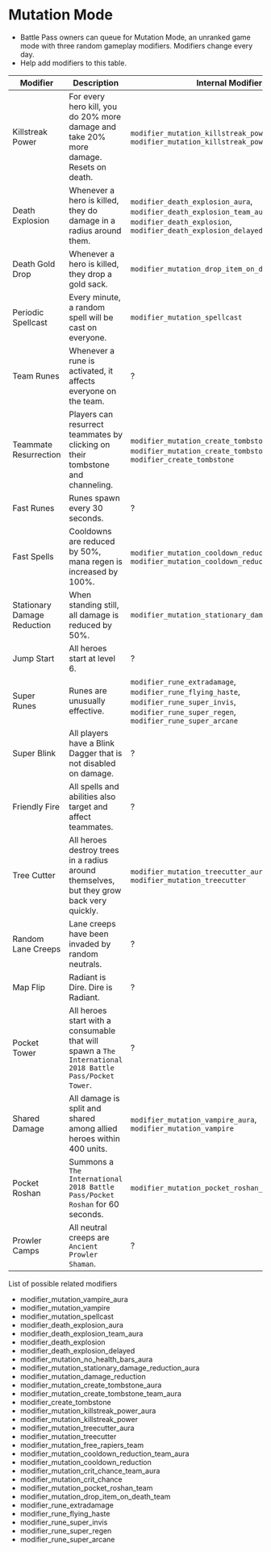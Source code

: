 
# Mutation Mode
* Battle Pass owners can queue for Mutation Mode, an unranked game mode with three random gameplay modifiers. Modifiers change every day.
* Help add modifiers to this table.

|Modifier|Description| Internal Modifiers? |
|-|-|-|
| Killstreak Power | For every hero kill, you do 20% more damage and take 20% more damage. Resets on death.| `modifier_mutation_killstreak_power_aura`, `modifier_mutation_killstreak_power` |
| Death Explosion | Whenever a hero is killed, they do damage in a radius around them.| `modifier_death_explosion_aura`, `modifier_death_explosion_team_aura`, `modifier_death_explosion`, `modifier_death_explosion_delayed`|
| Death Gold Drop | Whenever a hero is killed, they drop a gold sack.| `modifier_mutation_drop_item_on_death_team` |
| Periodic Spellcast | Every minute, a random spell will be cast on everyone. | `modifier_mutation_spellcast` |
| Team Runes | Whenever a rune is activated, it affects everyone on the team. | ? |
| Teammate Resurrection | Players can resurrect teammates by clicking on their tombstone and channeling. | `modifier_mutation_create_tombstone_aura`, `modifier_mutation_create_tombstone_team_aura`, `modifier_create_tombstone` |
| Fast Runes | Runes spawn every 30 seconds. | ? |
| Fast Spells | Cooldowns are reduced by 50%, mana regen is increased by 100%.| `modifier_mutation_cooldown_reduction_team_aura`, `modifier_mutation_cooldown_reduction` |
| Stationary Damage Reduction | When standing still, all damage is reduced by 50%.| `modifier_mutation_stationary_damage_reduction_aura` |
| Jump Start | All heroes start at level 6.| ? |
| Super Runes | Runes are unusually effective.| `modifier_rune_extradamage`, `modifier_rune_flying_haste`, `modifier_rune_super_invis`, `modifier_rune_super_regen`, `modifier_rune_super_arcane` |
| Super Blink | All players have a Blink Dagger that is not disabled on damage.| ? |
| Friendly Fire | All spells and abilities also target and affect teammates.| ? |
| Tree Cutter | All heroes destroy trees in a radius around themselves, but they grow back very quickly.| `modifier_mutation_treecutter_aura`, `modifier_mutation_treecutter` |
| Random Lane Creeps | Lane creeps have been invaded by random neutrals.| ? |
| Map Flip | Radiant is Dire. Dire is Radiant.| ? |
| Pocket Tower | All heroes start with a consumable that will spawn a `The International 2018 Battle Pass/Pocket Tower`.| ? |
| Shared Damage | All damage is split and shared among allied heroes within 400 units.| `modifier_mutation_vampire_aura`, `modifier_mutation_vampire` |
| Pocket Roshan | Summons a `The International 2018 Battle Pass/Pocket Roshan` for 60 seconds.| `modifier_mutation_pocket_roshan_team` |
| Prowler Camps | All neutral creeps are `Ancient Prowler Shaman`.| ? |


List of possible related modifiers
* modifier_mutation_vampire_aura
* modifier_mutation_vampire
* modifier_mutation_spellcast
* modifier_death_explosion_aura
* modifier_death_explosion_team_aura
* modifier_death_explosion
* modifier_death_explosion_delayed
* modifier_mutation_no_health_bars_aura
* modifier_mutation_stationary_damage_reduction_aura
* modifier_mutation_damage_reduction
* modifier_mutation_create_tombstone_aura
* modifier_mutation_create_tombstone_team_aura
* modifier_create_tombstone
* modifier_mutation_killstreak_power_aura
* modifier_mutation_killstreak_power
* modifier_mutation_treecutter_aura
* modifier_mutation_treecutter
* modifier_mutation_free_rapiers_team
* modifier_mutation_cooldown_reduction_team_aura
* modifier_mutation_cooldown_reduction
* modifier_mutation_crit_chance_team_aura
* modifier_mutation_crit_chance
* modifier_mutation_pocket_roshan_team
* modifier_mutation_drop_item_on_death_team
* modifier_rune_extradamage
* modifier_rune_flying_haste
* modifier_rune_super_invis
* modifier_rune_super_regen
* modifier_rune_super_arcane